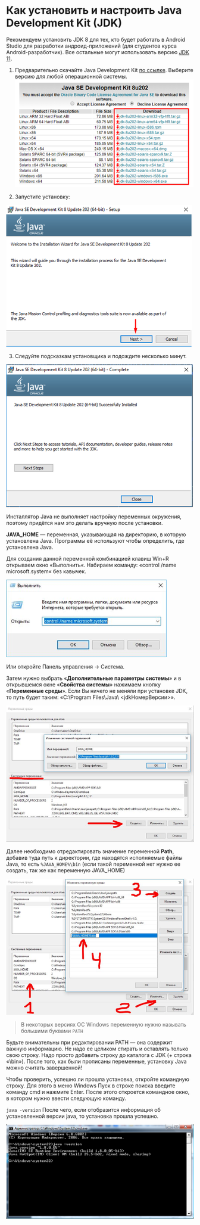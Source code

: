 # Как установить и настроить Java Development Kit (JDK) 
Рекомендуем установить JDK 8&nbsp;для тех, кто будет работать в&nbsp;Android Studio для разработки андроид-приложений (для студентов курса Android-разработчик). Все остальные могут использовать версию [JDK 11](https://www.oracle.com/technetwork/java/javase/downloads/jdk11-downloads-5066655.html).
1. Предварительно скачайте Java Development Kit [по&nbsp;ссылке](https://www.oracle.com/technetwork/java/javase/downloads/jdk8-downloads-2133151.html). Выберите версию для любой операционной системы. 
![](./img/qAUzdEh.png)

2. Запустите установку:

![](./img/8lGhCGI.png)


3. Следуйте подсказкам установщика и&nbsp;подождите несколько минут.

![](./img/Zry3dzg.png)

Инсталлятор Java не выполняет настройку переменных окружения, поэтому придётся нам это делать вручную после установки.

**JAVA_HOME** — переменная, указывающая на директорию, в которую установлена Java. Программы её используют чтобы определить, где установлена Java.

Для создания данной переменной комбинацией клавиш Win+R открываем окно «Выполнить«. Набираем команду: «control /name microsoft.system« без кавычек.

![](./img/MomSmq8.jpg)

Или откройте Панель управления -> Система.

Затем нужно выбрать «**Дополнительные параметры системы**» и в открывшемся окне «**Свойства системы**»  нажимаем кнопку «**Переменные среды**». Если Вы ничего не меняли при установке JDK, то путь будет таким: «C:\Program Files\Java\ <jdkНомерВерсии>».

![](./img/3R05YyA.jpg)

Далее необходимо отредактировать значение переменной **Path**, добавив туда путь к директории, где находятся исполняемые файлы Java, то есть
`%JAVA_HOME%\bin` (если такой переменной нет нужно ее создать, так же как переменную JAVA_HOME)

![](./img/jV5JHNv.jpg)

> В некоторых версиях ОС Windows переменную нужно называть большими буквами `PATH`

Будьте внимательны при редактировании PATH — она содержит важную информацию. Не надо ее целиком стирать и оставлять только свою строку. Надо просто добавить строку до каталога с JDK (+ строка «\bin»).
После того, как были прописаны переменные, установку Java можно считать завершенной! 

Чтобы проверить, успешно ли прошла установка, откройте командную строку. Для этого в меню Windows Пуск  в строке поиска введите команду cmd и нажмите Enter. После этого откроется командное окно, в котором нужно ввести следующую команду.

`java -version`
После чего, если отобразится информация об установленной версии java, то установка прошла успешно.

![](./img/tJcaCyJ.png)
